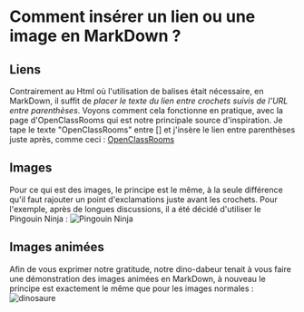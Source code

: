 # Comment insérer un lien ou une image en MarkDown ?

## Liens

Contrairement au Html où l'utilisation de balises était nécessaire, en MarkDown, il suffit de *placer le texte du lien entre crochets suivis de l'URL entre parenthèses*. Voyons comment cela fonctionne en pratique, avec la page d'OpenClassRooms qui est notre principale source d'inspiration. Je tape le texte "OpenClassRooms" entre [] et j'insère le lien entre parenthèses juste après, comme ceci : [OpenClassRooms](https://openclassrooms.com/courses/redigez-en-markdown)

## Images 

Pour ce qui est des images, le principe est le même, à la seule différence qu'il faut rajouter un point d'exclamations juste avant les crochets. Pour l'exemple, après de longues discussions, il a été décidé d'utiliser le Pingouin Ninja : ![Pingouin Ninja](https://www.spreadshirt.be/image-server/v1/mp/designs/14527900,width=178,height=178/pingouin-ninja.png)

## Images animées

Afin de vous exprimer notre gratitude, notre dino-dabeur tenait à vous faire une démonstration des images animées en MarkDown, à nouveau le principe est exactement le même que pour les images normales : ![dinosaure](https://media.giphy.com/media/l3zoKeX8bMG5sMP4s/giphy.gif)
